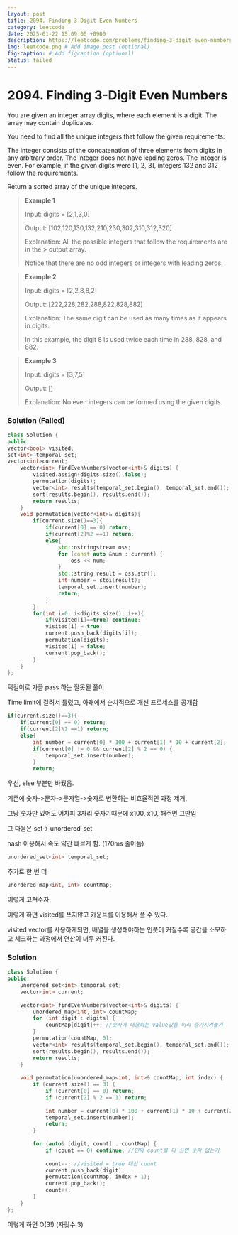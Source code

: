 ```yaml
---
layout: post
title: 2094. Finding 3-Digit Even Numbers
category: leetcode
date: 2025-01-22 15:09:00 +0900
description: https://leetcode.com/problems/finding-3-digit-even-numbers/description/?envType=company&envId=google&favoriteSlug=google-thirty-days
img: leetcode.png # Add image post (optional)
fig-caption: # Add figcaption (optional)
status: failed
---
```



# 2094. Finding 3-Digit Even Numbers


You are given an integer array digits, where each element is a digit. The array may contain duplicates.

You need to find all the unique integers that follow the given requirements:

The integer consists of the concatenation of three elements from digits in any arbitrary order.
The integer does not have leading zeros.
The integer is even.
For example, if the given digits were [1, 2, 3], integers 132 and 312 follow the requirements.

Return a sorted array of the unique integers.

 

> **Example 1**
> 
> Input: digits = [2,1,3,0]
> 
> Output: [102,120,130,132,210,230,302,310,312,320]
> 
> Explanation: All the possible integers that follow the requirements are in the > output array. 
> 
> Notice that there are no odd integers or integers with leading zeros.

> **Example 2**
> 
> Input: digits = [2,2,8,8,2]
> 
> Output: [222,228,282,288,822,828,882]
> 
> Explanation: The same digit can be used as many times as it appears in digits.
> 
> In this example, the digit 8 is used twice each time in 288, 828, and 882. 

> **Example 3**
> 
> Input: digits = [3,7,5]
> 
> Output: []
> 
>Explanation: No even integers can be formed using the given digits.



### Solution (Failed)

```cpp
class Solution {
public:
vector<bool> visited;
set<int> temporal_set;
vector<int>current;
    vector<int> findEvenNumbers(vector<int>& digits) {
        visited.assign(digits.size(),false);
        permutation(digits);
        vector<int> results(temporal_set.begin(), temporal_set.end());
        sort(results.begin(), results.end());
        return results;
    }
    void permutation(vector<int>& digits){
        if(current.size()==3){
            if(current[0] == 0) return;
            if(current[2]%2 ==1) return;
            else{
                std::ostringstream oss;
                for (const auto &num : current) {
                    oss << num;
                }
                std::string result = oss.str(); 
                int number = stoi(result);
                temporal_set.insert(number);
                return;
            }
        }
        for(int i=0; i<digits.size(); i++){
            if(visited[i]==true) continue;
            visited[i] = true;
            current.push_back(digits[i]);
            permutation(digits);
            visited[i] = false;
            current.pop_back();
        }
    }
};
```

턱걸이로 가끔 pass 하는 잘못된 풀이 

Time limit에 걸려서 틀렸고, 아래에서 순차적으로 개선 프로세스를 공개함

```cpp
if(current.size()==3){
    if(current[0] == 0) return;
    if(current[2]%2 ==1) return;
    else{
        int number = current[0] * 100 + current[1] * 10 + current[2];
        if(current[0] != 0 && current[2] % 2 == 0) {
            temporal_set.insert(number);
        }
        return;
```
우선, else 부분만 바꿨음.

기존에 숫자->문자->문자열->숫자로 변환하는 비효율적인 과정 제거,

그냥 숫자만 있어도 어차피 3자리 숫자기때문에 x100, x10, 해주면 그만임 

그 다음은 set-> unordered_set

hash 이용해서 속도 약간 빠르게 함. (170ms 줄어듬)

```cpp
unordered_set<int> temporal_set;
```
추가로 한 번 더

```cpp
unordered_map<int, int> countMap;
```

이렇게 고쳐주자.

이렇게 하면 visited를 쓰지않고 카운트를 이용해서 풀 수 있다.

visited vector를 사용하게되면, 배열을 생성해야하는 인풋이 커질수록 공간을 소모하고 체크하는 과정에서 연산이 너무 커진다.

### Solution

```cpp
class Solution {
public:
    unordered_set<int> temporal_set;
    vector<int> current;
    
    vector<int> findEvenNumbers(vector<int>& digits) {
        unordered_map<int, int> countMap;
        for (int digit : digits) {
            countMap[digit]++; //숫자에 대응하는 value값을 미리 증가시켜놓기 
        }
        permutation(countMap, 0);
        vector<int> results(temporal_set.begin(), temporal_set.end());
        sort(results.begin(), results.end());
        return results;
    }
    
    void permutation(unordered_map<int, int>& countMap, int index) {
        if (current.size() == 3) {
            if (current[0] == 0) return;
            if (current[2] % 2 == 1) return;
            
            int number = current[0] * 100 + current[1] * 10 + current[2];
            temporal_set.insert(number);
            return;
        }
        
        for (auto& [digit, count] : countMap) {
            if (count == 0) continue; //만약 count를 다 쓰면 숫자 없는거
            
            count--; //visited = true 대신 count
            current.push_back(digit);
            permutation(countMap, index + 1);
            current.pop_back();
            count++;
        }
    }
};
```

이렇게 하면 O(3!) (자릿수 3)
